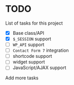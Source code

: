 # TODO

 List of tasks for this project

  - [x] Base class/API
  - [x] `$_SESSION` support
  - [ ] `WP_API` support
  - [ ] `Contact Form 7` integration
  - [ ] shortcode support
  - [ ] widget support
  - [ ] JavaScript/AJAX support

Add more tasks
